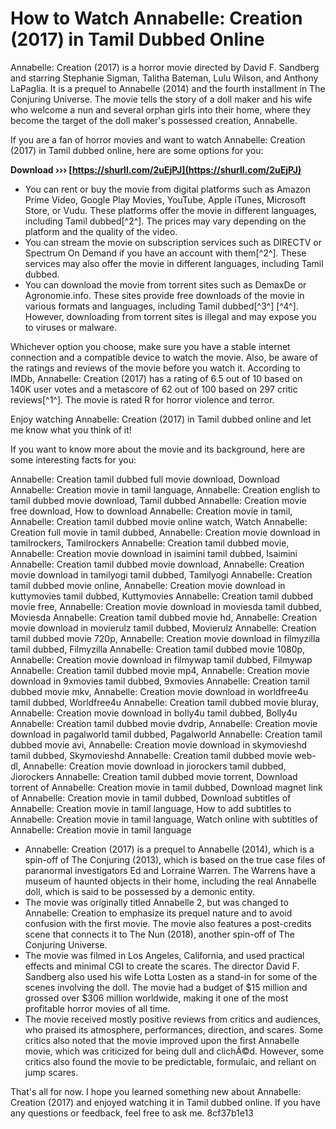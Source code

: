 # How to Watch Annabelle: Creation (2017) in Tamil Dubbed Online
 
Annabelle: Creation (2017) is a horror movie directed by David F. Sandberg and starring Stephanie Sigman, Talitha Bateman, Lulu Wilson, and Anthony LaPaglia. It is a prequel to Annabelle (2014) and the fourth installment in The Conjuring Universe. The movie tells the story of a doll maker and his wife who welcome a nun and several orphan girls into their home, where they become the target of the doll maker's possessed creation, Annabelle.
 
If you are a fan of horror movies and want to watch Annabelle: Creation (2017) in Tamil dubbed online, here are some options for you:
 
**Download ››› [https://shurll.com/2uEjPJ](https://shurll.com/2uEjPJ)**


 
- You can rent or buy the movie from digital platforms such as Amazon Prime Video, Google Play Movies, YouTube, Apple iTunes, Microsoft Store, or Vudu. These platforms offer the movie in different languages, including Tamil dubbed[^2^]. The prices may vary depending on the platform and the quality of the video.
- You can stream the movie on subscription services such as DIRECTV or Spectrum On Demand if you have an account with them[^2^]. These services may also offer the movie in different languages, including Tamil dubbed.
- You can download the movie from torrent sites such as DemaxDe or Agronomie.info. These sites provide free downloads of the movie in various formats and languages, including Tamil dubbed[^3^] [^4^]. However, downloading from torrent sites is illegal and may expose you to viruses or malware.

Whichever option you choose, make sure you have a stable internet connection and a compatible device to watch the movie. Also, be aware of the ratings and reviews of the movie before you watch it. According to IMDb, Annabelle: Creation (2017) has a rating of 6.5 out of 10 based on 140K user votes and a metascore of 62 out of 100 based on 297 critic reviews[^1^]. The movie is rated R for horror violence and terror.
 
Enjoy watching Annabelle: Creation (2017) in Tamil dubbed online and let me know what you think of it!
  
If you want to know more about the movie and its background, here are some interesting facts for you:
 
Annabelle: Creation tamil dubbed full movie download,  Download Annabelle: Creation movie in tamil language,  Annabelle: Creation english to tamil dubbed movie download,  Tamil dubbed Annabelle: Creation movie free download,  How to download Annabelle: Creation movie in tamil,  Annabelle: Creation tamil dubbed movie online watch,  Watch Annabelle: Creation full movie in tamil dubbed,  Annabelle: Creation movie download in tamilrockers,  Tamilrockers Annabelle: Creation tamil dubbed movie,  Annabelle: Creation movie download in isaimini tamil dubbed,  Isaimini Annabelle: Creation tamil dubbed movie download,  Annabelle: Creation movie download in tamilyogi tamil dubbed,  Tamilyogi Annabelle: Creation tamil dubbed movie online,  Annabelle: Creation movie download in kuttymovies tamil dubbed,  Kuttymovies Annabelle: Creation tamil dubbed movie free,  Annabelle: Creation movie download in moviesda tamil dubbed,  Moviesda Annabelle: Creation tamil dubbed movie hd,  Annabelle: Creation movie download in movierulz tamil dubbed,  Movierulz Annabelle: Creation tamil dubbed movie 720p,  Annabelle: Creation movie download in filmyzilla tamil dubbed,  Filmyzilla Annabelle: Creation tamil dubbed movie 1080p,  Annabelle: Creation movie download in filmywap tamil dubbed,  Filmywap Annabelle: Creation tamil dubbed movie mp4,  Annabelle: Creation movie download in 9xmovies tamil dubbed,  9xmovies Annabelle: Creation tamil dubbed movie mkv,  Annabelle: Creation movie download in worldfree4u tamil dubbed,  Worldfree4u Annabelle: Creation tamil dubbed movie bluray,  Annabelle: Creation movie download in bolly4u tamil dubbed,  Bolly4u Annabelle: Creation tamil dubbed movie dvdrip,  Annabelle: Creation movie download in pagalworld tamil dubbed,  Pagalworld Annabelle: Creation tamil dubbed movie avi,  Annabelle: Creation movie download in skymovieshd tamil dubbed,  Skymovieshd Annabelle: Creation tamil dubbed movie web-dl,  Annabelle: Creation movie download in jiorockers tamil dubbed,  Jiorockers Annabelle: Creation tamil dubbed movie torrent,  Download torrent of Annabelle: Creation movie in tamil dubbed,  Download magnet link of Annabelle: Creation movie in tamil dubbed,  Download subtitles of Annabelle: Creation movie in tamil language,  How to add subtitles to Annabelle: Creation movie in tamil language,  Watch online with subtitles of Annabelle: Creation movie in tamil language

- Annabelle: Creation (2017) is a prequel to Annabelle (2014), which is a spin-off of The Conjuring (2013), which is based on the true case files of paranormal investigators Ed and Lorraine Warren. The Warrens have a museum of haunted objects in their home, including the real Annabelle doll, which is said to be possessed by a demonic entity.
- The movie was originally titled Annabelle 2, but was changed to Annabelle: Creation to emphasize its prequel nature and to avoid confusion with the first movie. The movie also features a post-credits scene that connects it to The Nun (2018), another spin-off of The Conjuring Universe.
- The movie was filmed in Los Angeles, California, and used practical effects and minimal CGI to create the scares. The director David F. Sandberg also used his wife Lotta Losten as a stand-in for some of the scenes involving the doll. The movie had a budget of $15 million and grossed over $306 million worldwide, making it one of the most profitable horror movies of all time.
- The movie received mostly positive reviews from critics and audiences, who praised its atmosphere, performances, direction, and scares. Some critics also noted that the movie improved upon the first Annabelle movie, which was criticized for being dull and clichÃ©d. However, some critics also found the movie to be predictable, formulaic, and reliant on jump scares.

That's all for now. I hope you learned something new about Annabelle: Creation (2017) and enjoyed watching it in Tamil dubbed online. If you have any questions or feedback, feel free to ask me.
 8cf37b1e13
 

